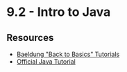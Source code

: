 # 9.2 - Intro to Java

## Resources

- [Baeldung "Back to Basics" Tutorials](https://www.baeldung.com/java-tutorial)
- [Official Java Tutorial](https://docs.oracle.com/javase/tutorial/)
